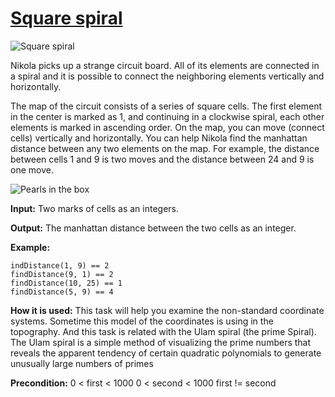 # [Square spiral](https://js.checkio.org/mission/strange-curcuit/)
![Square spiral](https://js-static.checkio.org/media/task/media/254ecf22751540049ee346ebc0b90294/title.png)

Nikola picks up a strange circuit board. All of its elements are connected in a spiral and it is possible to connect the neighboring elements vertically and horizontally.

The map of the circuit consists of a series of square cells. The first element in the center is marked as 1, and continuing in a clockwise spiral, each other elements is marked in ascending order. On the map, you can move (connect cells) vertically and horizontally. You can help Nikola find the manhattan distance between any two elements on the map. For example, the distance between cells 1 and 9 is two moves and the distance between 24 and 9 is one move.

![Pearls in the box](https://js-static.checkio.org/media/task/media/254ecf22751540049ee346ebc0b90294/spiral-square.png)

**Input:** Two marks of cells as an integers.

**Output:** The manhattan distance between the two cells as an integer.

**Example:**


```
indDistance(1, 9) == 2
findDistance(9, 1) == 2
findDistance(10, 25) == 1
findDistance(5, 9) == 4
```

**How it is used:**  This task will help you examine the non-standard coordinate systems. Sometime this model of the coordinates is using in the topography. And this task is related with the Ulam spiral (the prime Spiral). The Ulam spiral is a simple method of visualizing the prime numbers that reveals the apparent tendency of certain quadratic polynomials to generate unusually large numbers of primes



**Precondition:** 0 < first < 1000
0 < second < 1000
first != second



